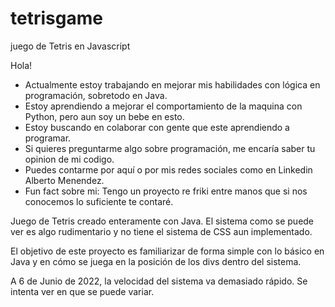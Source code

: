# tetrisgame
juego de Tetris en Javascript

Hola!

- Actualmente estoy trabajando en mejorar mis habilidades con lógica en programación, sobretodo en Java. 
- Estoy aprendiendo a mejorar el comportamiento de la maquina con Python, pero aun soy un bebe en esto. 
- Estoy buscando en colaborar con gente que este aprendiendo a programar.
- Si quieres preguntarme algo sobre programación, me encaría saber tu opinion de mi codigo.
- Puedes contarme por aquí o por mis redes sociales como en Linkedin Alberto Menendez. 
- Fun fact sobre mi: Tengo un proyecto re friki entre manos que si nos conocemos lo suficiente te contaré.


Juego de Tetris creado enteramente con Java. El sistema como se puede ver es algo rudimentario y no tiene el sistema de CSS aun implementado. 

El objetivo de este proyecto es familiarizar de forma simple con lo básico en Java y en cómo se juega en la posición de los divs dentro del sistema.


A 6 de Junio de 2022, la velocidad del sistema va demasiado rápido. Se intenta ver en que se puede variar. 
